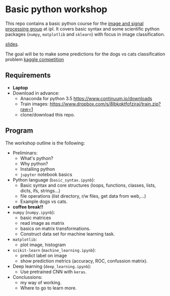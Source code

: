 # Basic python workshop
This repo contains a basic python course for the [image and signal processing group](http://isp.uv.es/) at ipl. It covers basic syntax and  some scientific python packages (`numpy`, `matplotlib` and `sklearn`) with focus in image classification. 

[slides](https://gonzmg88.github.io/python_course_ipl/index.slides.html).

The goal will be to make some predictions for the dogs vs cats classification problem [kaggle competition](https://www.kaggle.com/c/dogs-vs-cats-redux-kernels-edition)

## Requirements
* **Laptop**
* Download in advance:
  * Anaconda for python 3.5 https://www.continuum.io/downloads 
  * Train images: https://www.dropbox.com/s/8lbkqktfofzjraj/train.zip?raw=1
  * clone/download this repo.

## Program
The workshop outline is the following:
* Preliminars:
  * What's python?
  * Why python?
  * Installing python
  * `jupyter` notebook basics
* Python language (`basic_syntax.ipynb`):
  * Basic syntax and core structures (loops, functions, classes, lists, dicts, ifs, strings...)
  * file operations (list directory, r/w files, get data from web,...)
  * Example dogs vs cats.
* **coffee break!!**
* `numpy` (`numpy.ipynb`):
  * basic matrices
  * read image as matrix
  * basics on matrix transformations.
  * Construct data set for machine learning task.
* `matplotlib`:
  * plot image, histogram
* `scikit-learn` (`machine_learning.ipynb`):
  * predict label on image
  * show prediction metrics (accuracy, ROC, confussion matrix).
* Deep learning (`deep_learning.ipynb`):
  * Use pretrained CNN with `keras`.
* Conclussions:
  * my way of working.
  * Where to go to learn more.
